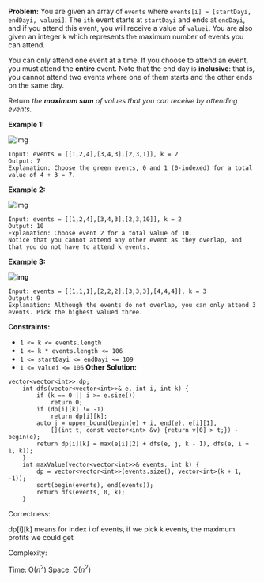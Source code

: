 **Problem:**
You are given an array of `events` where `events[i] = [startDayi, endDayi, valuei]`. The `ith` event starts at `startDayi` and ends at `endDayi`, and if you attend this event, you will receive a value of `valuei`. You are also given an integer `k` which represents the maximum number of events you can attend.

You can only attend one event at a time. If you choose to attend an event, you must attend the **entire** event. Note that the end day is **inclusive**: that is, you cannot attend two events where one of them starts and the other ends on the same day.

Return *the **maximum sum** of values that you can receive by attending events.*

 

**Example 1:**

![img](https://assets.leetcode.com/uploads/2021/01/10/screenshot-2021-01-11-at-60048-pm.png)

```
Input: events = [[1,2,4],[3,4,3],[2,3,1]], k = 2
Output: 7
Explanation: Choose the green events, 0 and 1 (0-indexed) for a total value of 4 + 3 = 7.
```

**Example 2:**

![img](https://assets.leetcode.com/uploads/2021/01/10/screenshot-2021-01-11-at-60150-pm.png)

```
Input: events = [[1,2,4],[3,4,3],[2,3,10]], k = 2
Output: 10
Explanation: Choose event 2 for a total value of 10.
Notice that you cannot attend any other event as they overlap, and that you do not have to attend k events.
```

**Example 3:**

**![img](https://assets.leetcode.com/uploads/2021/01/10/screenshot-2021-01-11-at-60703-pm.png)**

```
Input: events = [[1,1,1],[2,2,2],[3,3,3],[4,4,4]], k = 3
Output: 9
Explanation: Although the events do not overlap, you can only attend 3 events. Pick the highest valued three.
```

 

**Constraints:**

- `1 <= k <= events.length`
- `1 <= k * events.length <= 106`
- `1 <= startDayi <= endDayi <= 109`
- `1 <= valuei <= 106`
**Other Solution:**
```
vector<vector<int>> dp;
    int dfs(vector<vector<int>>& e, int i, int k) {
        if (k == 0 || i >= e.size())
            return 0;
        if (dp[i][k] != -1) 
            return dp[i][k];
        auto j = upper_bound(begin(e) + i, end(e), e[i][1], 
            [](int t, const vector<int> &v) {return v[0] > t;}) - begin(e);
        return dp[i][k] = max(e[i][2] + dfs(e, j, k - 1), dfs(e, i + 1, k));
    }
    int maxValue(vector<vector<int>>& events, int k) {
        dp = vector<vector<int>>(events.size(), vector<int>(k + 1, -1));
        sort(begin(events), end(events));
        return dfs(events, 0, k);
    }
```
Correctness:

dp[i][k] means for index i of events, if we pick k events, the maximum profits we could get

Complexity:

Time: O($n^2$)
Space: O($n^2$)